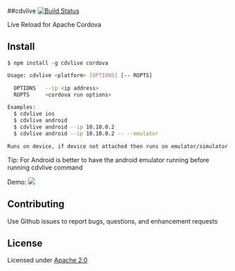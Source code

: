 ##cdvlive [![Build Status](https://travis-ci.org/csantanapr/cdvlive.svg?branch=master)](https://travis-ci.org/csantanapr/cdvlive)

Live Reload for Apache Cordova

## Install

    $ npm install -g cdvlive cordova


```bash    
Usage: cdvlive <platform> [OPTIONS] [-- ROPTS]

  OPTIONS   --ip <ip address>
  ROPTS     <cordova run options>

Examples:
  $ cdvlive ios
  $ cdvlive android
  $ cdvlive android --ip 10.10.0.2
  $ cdvlive android --ip 10.10.0.2 -- --emulator

Runs on device, if device not attached then runs on emulator/simulator
```
Tip: For Android is better to have the android emulator running before running cdvlive command
 
 Demo:
 ![](cdvlive.gif)
 
## Contributing
Use Github issues to report bugs, questions, and enhancement requests

## License
Licensed under [Apache 2.0](LICENSE-Apache-2.0)
 